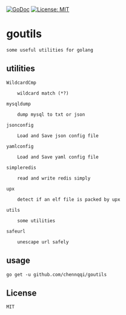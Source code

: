 [![GoDoc](https://godoc.org/github.com/chennqqi/goutils?status.svg)](https://godoc.org/github.com/chennqqi/goutils)  [![License: MIT](https://img.shields.io/badge/License-MIT-yellow.svg)](https://opensource.org/licenses/MIT)

# goutils

	some useful utilities for golang


## utilities

	WildcardCmp

		wildcard match (*?)

	mysqldump
	
		dump mysql to txt or json

	jsonconfig

		Load and Save json config file
	
	yamlconfig

		Load and Save yaml config file

	simpleredis

		read and write redis simply
		
	upx
		
		detect if an elf file is packed by upx

	utils

		some utilities

	safeurl

		unescape url safely

## usage

	go get -u github.com/chennqqi/goutils

## License

	MIT
